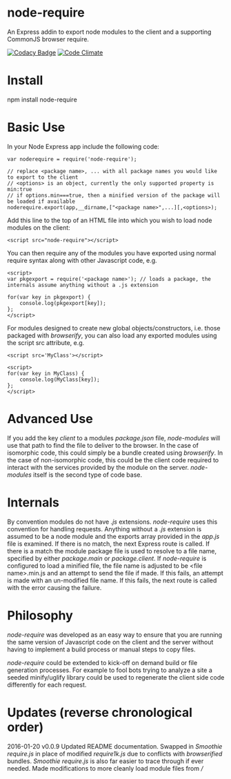# node-require
An Express addin to export node modules to the client and a supporting CommonJS browser require.

[![Codacy Badge](https://api.codacy.com/project/badge/grade/8f017fdeac66463d98900b4df4fc4de7)](https://www.codacy.com/app/syblackwell/node-require)
[![Code Climate](https://codeclimate.com/github/anywhichway/node-require/badges/gpa.svg)](https://codeclimate.com/github/anywhichway/node-require)

# Install

npm install node-require

# Basic Use

In your Node Express app include the following code:

```
var noderequire = require('node-require');

// replace <package name>, ... with all package names you would like to export to the client
// <options> is an object, currently the only supported property is min:true
// if options.min===true, then a minified version of the package will be loaded if available
noderequire.export(app,__dirname,["<package name>",...][,<options>);

```

Add this line to the top of an HTML file into which you wish to load node modules on the client:

```
<script src="node-require"></script>
```

You can then require any of the modules you have exported using normal require syntax along with other Javascript code, e.g.

```
<script>
var pkgexport = require('<package name>'); // loads a package, the internals assume anything without a .js extension

for(var key in pkgexport) {
	console.log(pkgexport[key]);
};
</script>

```

For modules designed to create new global objects/constructors, i.e. those packaged with *browserify*, you can also load any exported modules using the script src attribute, e.g.

```
<script src='MyClass'></script>

<script>
for(var key in MyClass) {
	console.log(MyClass[key]);
};
</script>
```

# Advanced Use

If you add the key *client* to a modules *package.json* file, *node-modules* will use that path to find the file to deliver to the browser. In the case of isomorphic code, this could simply be a bundle created using *browserify*. In the case of non-isomorphic code, this could be the client code required to interact with the services provided by the module on the server. *node-modules* itself is the second type of code base.

# Internals

By convention modules do not have *.js* extensions. *node-require* uses this convention for handling requests. Anything without a *.js* extension is assumed to be a node module and the exports array provided in the *app.js* file is examined. If there is no match, the next Express route is called. If there is a match the module package file is used to resolve to a file name, specified by either *package.main* or *package.client*. If *node-require* is configured to load a minified file, the file name is adjusted to be \<file name\>.min.js and an attempt to send the file if made. If this fails, an attempt is made with an un-modified file name. If this fails, the next route is called with the error causing the failure.

# Philosophy

*node-require* was developed as an easy way to ensure that you are running the same version of Javascript code on the client and the server without having to implement a build process or manual steps to copy files.

*node-require* could be extended to kick-off on demand build or file generation processes. For example to fool bots trying to analyze a site a seeded minify/uglify library could be used to regenerate the client side code differently for each request.

# Updates (reverse chronological order)

2016-01-20 v0.0.9 Updated README documentation. Swapped in *Smoothie require.js* in place of modified *require1k.js* due to conflicts with *browserified* bundles. *Smoothie require.js* is also far easier to trace through if ever needed. Made modifications to more cleanly load module files from */<script/>* tags and better handle missing files. Added the options object for server side configuration.

2016-01-18 v0.0.8 Updated README documentation. Eliminated conflict with browserify by changing key in package.json to be *client:* instead of *browser:*.

2015-12-19 v0.0.7 Add client side console logging for errors

2015-12-19 v0.0.6 Now sends 404 Not Found if package is not exported

2015-12-13 v0.0.5 Codacy driven improvements

2015-11-29 v0.0.4 Initial public commit

# License

## Client Side Code - GNU

Copyright (C) 2013-2015 Flowy Apps GmbH <hello@flowyapps.com>

enhancements to support node-require
Copyright (c) 2016, Simon Y Blackwell, AnyWhichWay All rights reserved.

## Server Code - MIT